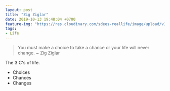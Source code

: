 ```yaml
---
layout: post
title: "Zig Ziglar"
date: 2019-10-13 19:48:04 +0700
feature-img: "https://res.cloudinary.com/sdees-reallife/image/upload/v1555658919/sample_feature_img.png"
tags:
- Life
---
```

> You must make a choice to take a chance or your life will never change. ~ Zig Ziglar

<i class="fa fa-child" style="color:plum"></i>

The 3 C's of life.
- Choices
- Chances
- Changes
